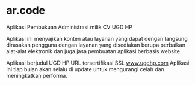 # ar.code
Aplikasi Pembukuan Administrasi milik CV UGD HP

Aplikasi ini menyajikan konten atau layanan yang dapat dengan langsung dirasakan pengguna dengan layanan yang disediakan berupa perbaikan alat-alat elektronik dan juga jasa pembuatan aplikasi berbasis website.

Aplikasi berjudul UGD HP
URL tersertifikasi SSL www.ugdhp.com
Aplikasi ini tiap bulan akan selalu di update untuk mengurangi celah dan meningkatkan performa.
